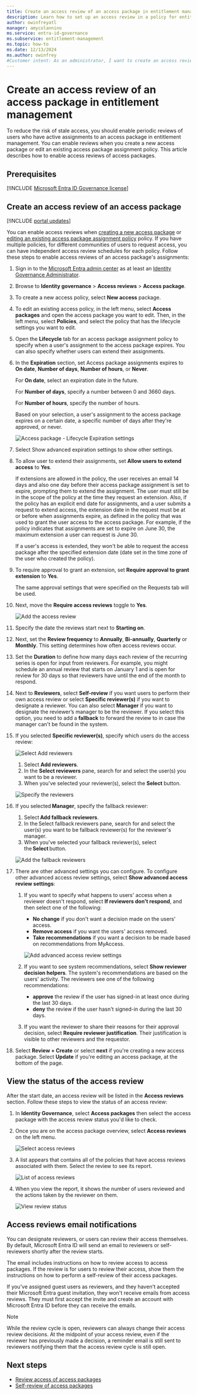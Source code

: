 ```yaml
---
title: Create an access review of an access package in entitlement management
description: Learn how to set up an access review in a policy for entitlement management access packages in Microsoft Entra ID part of Microsoft Entra.
author: owinfreyatl
manager: amycolannino
ms.service: entra-id-governance
ms.subservice: entitlement-management
ms.topic: how-to
ms.date: 12/13/2024
ms.author: owinfrey
#Customer intent: As an administrator, I want to create an access review for my access packages so I can review the active assignments of my users to ensure everyone has the appropriate access.
---
```

# Create an access review of an access package in entitlement management

To reduce the risk of stale access, you should enable periodic reviews of users who have active assignments to an access package in entitlement management. You can enable reviews when you create a new access package or edit an existing access package assignment policy. This article describes how to enable access reviews of access packages.

## Prerequisites

[!INCLUDE [Microsoft Entra ID Governance license](../includes/entra-entra-governance-license.md)]

## Create an access review of an access package

[!INCLUDE [portal updates](../includes/portal-update.md)]

You can enable access reviews when [creating a new access package](entitlement-management-access-package-create.md) or [editing an existing access package assignment policy](entitlement-management-access-package-lifecycle-policy.md) policy. If you have multiple policies, for different communities of users to request access, you can have independent access review schedules for each policy. Follow these steps to enable access reviews of an access package's assignments:

1. Sign in to the [Microsoft Entra admin center](https://entra.microsoft.com) as at least an [Identity Governance Administrator](../identity/role-based-access-control/permissions-reference.md#identity-governance-administrator).


1. Browse to **Identity governance** > **Access reviews** > **Access package**.

1. To create a new access policy, select **New access** package.

1. To edit an existing access policy, in the left menu, select **Access packages** and open the access package you want to edit. Then, in the left menu, select **Policies**, and select the policy that has the lifecycle settings you want to edit.

1. Open the **Lifecycle** tab for an access package assignment policy to specify when a user's assignment to the access package expires. You can also specify whether users can extend their assignments.

1. In the **Expiration** section, set Access package assignments expires to **On date**, **Number of days**, **Number of hours**, or **Never**.

    For **On date**, select an expiration date in the future.

    For **Number of days**, specify a number between 0 and 3660 days.

    For **Number of hours**, specify the number of hours.

    Based on your selection, a user's assignment to the access package expires on a certain date, a specific number of days after they're approved, or never.
    
    ![Access package - Lifecycle Expiration settings](./media/entitlement-management-access-reviews/expiration.png)

1. Select Show advanced expiration settings to show other settings.

1. To allow user to extend their assignments, set **Allow users to extend access** to **Yes**.

    If extensions are allowed in the policy, the user receives an email 14 days and also one day before their access package assignment is set to expire, prompting them to extend the assignment. The user must still be in the scope of the policy at the time they request an extension. Also, if the policy has an explicit end date for assignments, and a user submits a request to extend access, the extension date in the request must be at or before when assignments expire, as defined in the policy that was used to grant the user access to the access package. For example, if the policy indicates that assignments are set to expire on June 30, the maximum extension a user can request is June 30.

    If a user's access is extended, they won't be able to request the access package after the specified extension date (date set in the time zone of the user who created the policy).

1. To require approval to grant an extension, set **Require approval to grant extension** to **Yes**.

    The same approval settings that were specified on the Requests tab will be used.

1. Next, move the **Require access reviews** toggle to **Yes**.

    ![Add the access review](./media/entitlement-management-access-reviews/access-reviews-pane.png)

1. Specify the date the reviews start next to **Starting on**.

1. Next, set the **Review frequency** to **Annually**, **Bi-annually**, **Quarterly** or **Monthly**. This setting determines how often access reviews occur.

1. Set the **Duration** to define how many days each review of the recurring series is open for input from reviewers. For example, you might schedule an annual review that starts on January 1 and is open for review for 30 days so that reviewers have until the end of the month to respond.

1. Next to **Reviewers**, select **Self-review** if you want users to perform their own access review or select **Specific reviewer(s)** if you want to designate a reviewer. You can also select **Manager** if you want to designate the reviewer’s manager to be the reviewer. If you select this option, you need to add a **fallback** to forward the review to in case the manager can't be found in the system.

1. If you selected **Specific reviewer(s)**, specify which users do the access review:

    ![Select Add reviewers](./media/entitlement-management-access-reviews/access-reviews-add-reviewer.png)

    1. Select **Add reviewers**.
    1. In the **Select reviewers** pane, search for and select the user(s) you want to be a reviewer.
    1. When you've selected your reviewer(s), select the **Select** button.

    ![Specify the reviewers](./media/entitlement-management-access-reviews/access-reviews-select-reviewer.png)

1. If you selected **Manager**, specify the fallback reviewer: 
    1. Select **Add fallback reviewers**.
    1. In the Select fallback reviewers pane, search for and select the user(s) you want to be fallback reviewer(s) for the reviewer's manager.
    1. When you've selected your fallback reviewer(s), select the **Select** button. 

    ![Add the fallback reviewers](./media/entitlement-management-access-reviews/access-reviews-select-manager.png)

1. There are other advanced settings you can configure. To configure other advanced access review settings, select **Show advanced access review settings**:
    1. If you want to specify what happens to users' access when a reviewer doesn't respond, select **If reviewers don't respond**, and then select one of the following: 
        - **No change** if you don't want a decision made on the users' access.
        - **Remove access** if you want the users' access removed.
        - **Take recommendations** if you want a decision to be made based on recommendations from MyAccess.
        
        ![Add advanced access review settings](./media/entitlement-management-access-reviews/advanced-access-reviews.png)
        
    1. If you want to see system recommendations, select **Show reviewer decision helpers**. The system's recommendations are based on the users' activity. The reviewers see one of the following recommendations: 
        - **approve** the review if the user has signed-in at least once during the last 30 days. 
        - **deny** the review if the user hasn't signed-in during the last 30 days.
    1. If you want the reviewer to share their reasons for their approval decision, select **Require reviewer justification**. Their justification is visible to other reviewers and the requestor.

1. Select **Review + Create** or select **next** if you're creating a new access package. Select **Update** if you're editing an access package, at the bottom of the page.

## View the status of the access review

After the start date, an access review will be listed in the **Access reviews** section. Follow these steps to view the status of an access review:

1. In **Identity Governance**, select **Access packages** then select the access package with the access review status you'd like to check.   

1. Once you are on the access package overview, select **Access reviews** on the left menu.
    
    ![Select access reviews](./media/entitlement-management-access-reviews/access-review-status-access-package-overview.png)

1. A list appears that contains all of the policies that have access reviews associated with them. Select the review to see its report.

    ![List of access reviews](./media/entitlement-management-access-reviews/access-review-status-select-access-reviews.png)
   
1. When you view the report, it shows the number of users reviewed and the actions taken by the reviewer on them.

    ![View review status](./media/entitlement-management-access-reviews/access-review-status.png)
 

## Access reviews email notifications
You can designate reviewers, or users can review their access themselves. By default, Microsoft Entra ID will send an email to reviewers or self-reviewers shortly after the review starts.

The email includes instructions on how to review access to access packages. If the review is for users to review their access, show them the instructions on how to perform a self-review of their access packages.
  
If you've assigned guest users as reviewers, and they haven't accepted their Microsoft Entra guest invitation, they won't receive emails from access reviews. They must first accept the invite and create an account with Microsoft Entra ID before they can receive the emails. 

> [!NOTE]
> While the review cycle is open, reviewers can always change their access review decisions. At the midpoint of your access review, even if the reviewer has previously made a decision, a reminder email is still sent to reviewers notifying them that the access review cycle is still open.

## Next steps

- [Review access of access packages](entitlement-management-access-reviews-review-access.md)
- [Self-review of access packages](entitlement-management-access-reviews-self-review.md)
